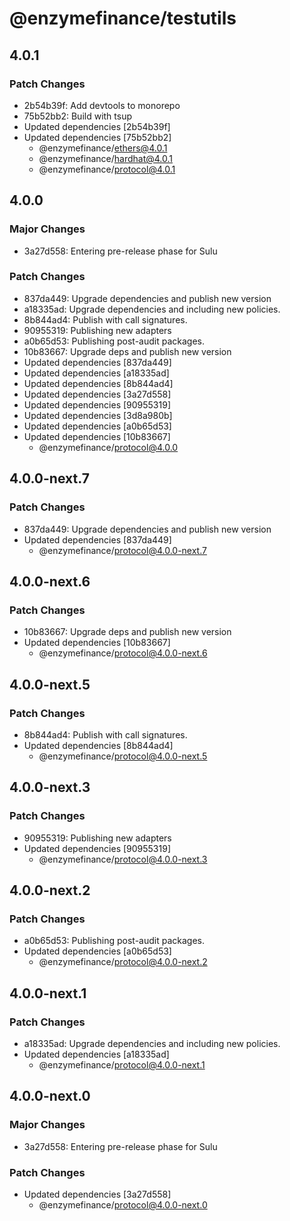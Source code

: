 # @enzymefinance/testutils

## 4.0.1

### Patch Changes

- 2b54b39f: Add devtools to monorepo
- 75b52bb2: Build with tsup
- Updated dependencies [2b54b39f]
- Updated dependencies [75b52bb2]
  - @enzymefinance/ethers@4.0.1
  - @enzymefinance/hardhat@4.0.1
  - @enzymefinance/protocol@4.0.1

## 4.0.0

### Major Changes

- 3a27d558: Entering pre-release phase for Sulu

### Patch Changes

- 837da449: Upgrade dependencies and publish new version
- a18335ad: Upgrade dependencies and including new policies.
- 8b844ad4: Publish with call signatures.
- 90955319: Publishing new adapters
- a0b65d53: Publishing post-audit packages.
- 10b83667: Upgrade deps and publish new version
- Updated dependencies [837da449]
- Updated dependencies [a18335ad]
- Updated dependencies [8b844ad4]
- Updated dependencies [3a27d558]
- Updated dependencies [90955319]
- Updated dependencies [3d8a980b]
- Updated dependencies [a0b65d53]
- Updated dependencies [10b83667]
  - @enzymefinance/protocol@4.0.0

## 4.0.0-next.7

### Patch Changes

- 837da449: Upgrade dependencies and publish new version
- Updated dependencies [837da449]
  - @enzymefinance/protocol@4.0.0-next.7

## 4.0.0-next.6

### Patch Changes

- 10b83667: Upgrade deps and publish new version
- Updated dependencies [10b83667]
  - @enzymefinance/protocol@4.0.0-next.6

## 4.0.0-next.5

### Patch Changes

- 8b844ad4: Publish with call signatures.
- Updated dependencies [8b844ad4]
  - @enzymefinance/protocol@4.0.0-next.5

## 4.0.0-next.3

### Patch Changes

- 90955319: Publishing new adapters
- Updated dependencies [90955319]
  - @enzymefinance/protocol@4.0.0-next.3

## 4.0.0-next.2

### Patch Changes

- a0b65d53: Publishing post-audit packages.
- Updated dependencies [a0b65d53]
  - @enzymefinance/protocol@4.0.0-next.2

## 4.0.0-next.1

### Patch Changes

- a18335ad: Upgrade dependencies and including new policies.
- Updated dependencies [a18335ad]
  - @enzymefinance/protocol@4.0.0-next.1

## 4.0.0-next.0

### Major Changes

- 3a27d558: Entering pre-release phase for Sulu

### Patch Changes

- Updated dependencies [3a27d558]
  - @enzymefinance/protocol@4.0.0-next.0
